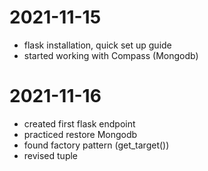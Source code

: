 # 2021-11-15

- flask installation, quick set up guide
- started working with Compass (Mongodb)

# 2021-11-16

- created first flask endpoint
- practiced restore Mongodb
- found factory pattern (get_target())
- revised tuple 
